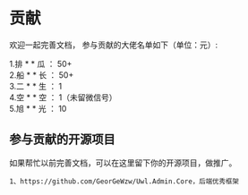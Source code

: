 # 贡献


欢迎一起完善文档，
参与贡献的大佬名单如下（单位：元）:


1.排 * * 瓜    ：  50+  
2.船 * * 长    ：  50+  
3.二 * * 生    ：  1  
4.空 * * 空    ：  1（未留微信号）  
5.旭 * * 光    ：  10  
  
    


## 参与贡献的开源项目

如果帮忙以前完善文档，可以在这里留下你的开源项目，做推广。

```
1、https://github.com/GeorGeWzw/Uwl.Admin.Core，后端优秀框架  


```